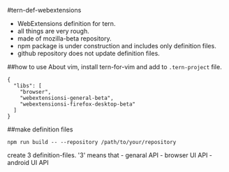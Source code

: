 #tern-def-webextensions
 * WebExtensions definition for tern.
 * all things are very rough.
 * made of mozilla-beta repository.
 * npm package is under construction and includes only definition files.
 * github repository does not update definition files.

##how to use
About vim, install tern-for-vim and add to `.tern-project` file.
```.tern-project
{
  "libs": [
    "browser",
    "webextensionsi-general-beta",
    "webextensionsi-firefox-desktop-beta"
  ]
}
```

##make definition files

`npm run build -- --repository /path/to/your/repository`

create 3 definition-files.
  '3' means that
    - genaral API
    - browser UI API
    - android UI API

<!-- vim:expandtab ff=unix fenc=utf-8 sw=2 -->

